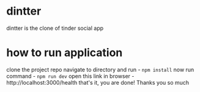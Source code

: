 # dintter
dintter is the clone of tinder social app

# how to run application
clone the project repo
navigate to directory and run - `npm install`
now run command - `npm run dev`
open this link in browser - http://localhost:3000/health
that's it, you are done!
Thanks you so much
